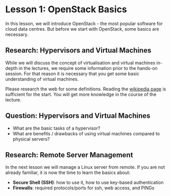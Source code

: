# Lesson 1: OpenStack Basics

In this lesson, we will introduce OpenStack - the most popular software for
cloud data centres. But before we start with OpenStack, some basics are necessary.

## Research: Hypervisors and Virtual Machines

While we will discuss the concept of virtualisation and virtual machines
in-depth in the lectures, we require some information prior to the hands-on
session. For that reason it is necessary that you get some basic understanding
of virtual machines. 

Please research the web for some definitions. Reading the [wikipedia
page](https://en.wikipedia.org/wiki/Virtual_machine) is sufficient for the
start. You will get more knowledge in the course of the lecture.

## Question: Hypervisors and Virtual Machines

 - What are the basic tasks of a hypervisor?
 - What are benefits / drawbacks of using virtual machines compared to physical servers?

## Research: Remote Server Management

In the next lesson we will manage a Linux server from remote. If you are not
already familiar, it is now the time to learn the basics about:

 - **Secure Shell (SSH)**: how to use it, how to use key-based authentication
 - **Firewalls**: required protocols/ports for ssh, web access, and PINGs
